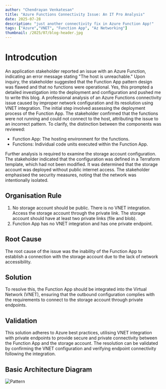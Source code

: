 ```yaml
---
author: "Chendrayan Venkatesan"
title: "Azure Functions Connectivity Issue: An IT Pro Analysis"
date: 2025-07-28
description: "just another connectivity fix in Azure Function App!"
tags: ["Azure","VNET", "Function App", "Az Networking"]
thumbnail: /2025/07/blog-header.jpg
---
```


# Introdcution 

An application stakeholder reported an issue with an Azure Function, indicating an error message stating "The host is unreachable." Upon inquiry, the stakeholder suggested that the Function App pattern design was flawed and that no functions were operational. Yes, this prompted a detailed investigation into the deployment and configuration and pushed me to write this blog. 
A professional analysis of an Azure Functions connectivity issue caused by improper network configuration and its resolution using VNET integration.
The initial step involved assessing the deployment process of the Function App. The stakeholder confirmed that the functions were not running and could not connect to the host, attributing the issue to an incorrect pattern. To clarify, the distinction between the components was reviewed:

- Function App: The hosting environment for the functions.
- Functions: Individual code units executed within the Function App.

Further analysis is required to examine the storage account configuration. The stakeholder indicated that the configuration was defined in a Terraform template, which had not been modified. It was determined that the storage account was deployed without public internet access. The stakeholder emphasised the security measures, noting that the network was intentionally isolated.

## Organisation Rule

1. No storage account should be public. There is no VNET integration. Access the storage account through the private link. The storage account should have at least two private links (file and blob).   
2. Function App has no VNET integration and has one private endpoint.  

## Root Cause

The root cause of the issue was the inability of the Function App to establish a connection with the storage account due to the lack of network accessibility.

## Solution

To resolve this, the Function App should be integrated into the Virtual Network (VNET), ensuring that the outbound configuration complies with the requirements to connect to the storage account through private endpoints.

## Validation

This solution adheres to Azure best practices, utilising VNET integration with private endpoints to provide secure and private connectivity between the Function App and the storage account. The resolution can be validated by confirming the VNET configuration and verifying endpoint connectivity following the integration.

## Basic Architecture Diagram

![Pattern](/2024/07/pattern.png)

